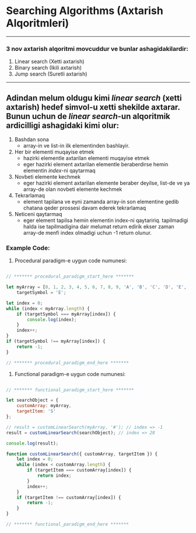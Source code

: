 # **Searching Algorithms (Axtarish Alqoritmleri)**
---
### 3 nov axtarish alqoritmi movcuddur ve bunlar ashagidakilardir:
1. Linear search (Xetti axtarish)
2. Binary search (Ikili axtarish)
3. Jump search (Suretli axtarish)
---
## Adindan melum oldugu kimi *linear search* (xetti axtarish) hedef simvol-u xetti shekilde axtarar. Bunun uchun de *linear search*-un alqoritmik ardicilligi ashagidaki kimi olur:

1. Bashdan sona
   * array-in ve list-in ilk elementinden bashlayir.
2. Her bir elementi muqayise etmek
   * hazirki elementle axtarilan elementi muqayise etmek
   * eger hazirki element axtarilan elementle beraberdirse hemin elementin *index*-ni qaytarmaq
3. Novbeti elemente kechmek
   * eger hazirki element axtarilan elemente beraber deyilse, list-de ve ya array-de olan novbeti elemente kechmek
4. Tekrarlamaq
   * element tapilana ve eyni zamanda array-in son elementine gedib chatana qeder prossesi davam ederek tekrarlamaq
5. Neticeni qaytarmaq
   * eger element tapilsa hemin elementin index-ni qaytaririq. tapilmadigi halda ise tapilmadigina dair melumat return edirik ekser zaman array-de menfi index olmadigi uchun -1 return olunur.

### Example Code:
1. Procedural paradigm-e uygun code numunesi:
```javascript

// ******* procedural_paradigm_start_here *******

let myArray = [0, 1, 2, 3, 4, 5, 6, 7, 8, 9, 'A', 'B', 'C', 'D', 'E', 'F', 'G', 'H', 'I', 'J', 'K', 'L', 'M', 'N', 'O', 'P', 'Q', 'R', 'S', 'T', 'U', 'V', 'W', 'X', 'Y', 'Z'],
    targetSymbol = 'E';

let index = 0;
while (index < myArray.length) {
    if (targetSymbol === myArray[index]) {
        console.log(index);
    }
    index++;
}
if (targetSymbol !== myArray[index]) {
    return -1;
}

// ******* procedural_paradigm_end_here *******

```
1. Functional paradigm-e uygun code numunesi:
```javascript

// ******* functional_paradigm_start_here *******

let searchObject = {
    customArray: myArray,
    targetItem: 'S'
};

// result = customLinearSearch(myArray, '#'); // index => -1
result = customLinearSearch(searchObject); // index => 28

console.log(result);

function customLinearSearch({ customArray, targetItem }) {
    let index = 0;
    while (index < customArray.length) {
        if (targetItem === customArray[index]) {
            return index;
        }
        index++;
    }
    if (targetItem !== customArray[index]) {
        return -1;
    }
}

// ******* functional_paradigm_end_here *******
```